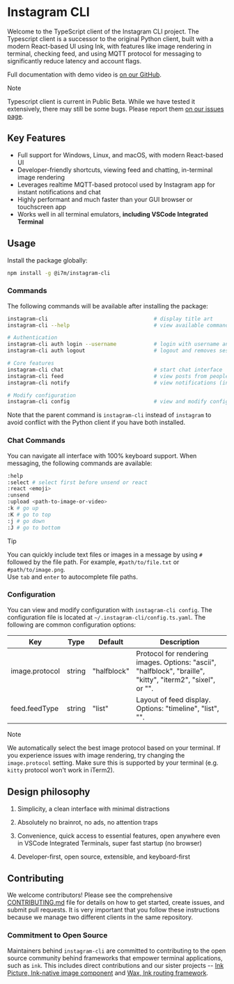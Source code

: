 # Instagram CLI

Welcome to the TypeScript client of the Instagram CLI project. The Typescript client is a successor to the original Python client, built with a modern React-based UI using Ink, with features like image rendering in terminal, checking feed, and using MQTT protocol for messaging to significantly reduce latency and account flags.

Full documentation with demo video is [on our GitHub](https://github.com/supreme-gg-gg/instagram-cli).

> [!NOTE]
> Typescript client is current in Public Beta. While we have tested it extensively, there may still be some bugs. Please report them [on our issues page](https://github.com/supreme-gg-gg/instagram-cli/issues).

## Key Features

- Full support for Windows, Linux, and macOS, with modern React-based UI
- Developer-friendly shortcuts, viewing feed and chatting, in-terminal image rendering
- Leverages realtime MQTT-based protocol used by Instagram app for instant notifications and chat
- Highly performant and much faster than your GUI browser or touchscreen app
- Works well in all terminal emulators, **including VSCode Integrated Terminal**

## Usage

Install the package globally:

```bash
npm install -g @i7m/instagram-cli
```

### Commands

The following commands will be available after installing the package:

```bash
instagram-cli                                  # display title art
instagram-cli --help                           # view available commands

# Authentication
instagram-cli auth login --username            # login with username and password
instagram-cli auth logout                      # logout and removes session

# Core features
instagram-cli chat                             # start chat interface
instagram-cli feed                             # view posts from people you follow
instagram-cli notify                           # view notifications (inbox, followers, mentions)

# Modify configuration
instagram-cli config                           # view and modify configuration
```

Note that the parent command is `instagram-cli` instead of `instagram` to avoid conflict with the Python client if you have both installed.

### Chat Commands

You can navigate all interface with 100% keyboard support. When messaging, the following commands are available:

```bash
:help
:select # select first before unsend or react
:react <emoji>
:unsend
:upload <path-to-image-or-video>
:k # go up
:K # go to top
:j # go down
:J # go to bottom
```

> [!TIP]  
> You can quickly include text files or images in a message by using `#` followed by the file path. For example, `#path/to/file.txt` or `#path/to/image.png`.  
> Use `tab` and `enter` to autocomplete file paths.

### Configuration

You can view and modify configuration with `instagram-cli config`. The configuration file is located at `~/.instagram-cli/config.ts.yaml`. The following are common configuration options:

| Key            | Type   | Default     | Description                                                                                                 |
| -------------- | ------ | ----------- | ----------------------------------------------------------------------------------------------------------- |
| image.protocol | string | "halfblock" | Protocol for rendering images. Options: "ascii", "halfblock", "braille", "kitty", "iterm2", "sixel", or "". |
| feed.feedType  | string | "list"      | Layout of feed display. Options: "timeline", "list", "".                                                    |

> [!NOTE]
> We automatically select the best image protocol based on your terminal. If you experience issues with image rendering, try changing the `image.protocol` setting. Make sure this is supported by your terminal (e.g. `kitty` protocol won't work in iTerm2).

## Design philosophy

1. Simplicity, a clean interface with minimal distractions

2. Absolutely no brainrot, no ads, no attention traps

3. Convenience, quick access to essential features, open anywhere even in VSCode Integrated Terminals, super fast startup (no browser)

4. Developer-first, open source, extensible, and keyboard-first

## Contributing

We welcome contributors! Please see the comprehensive [CONTRIBUTING.md](CONTRIBUTING.md) file for details on how to get started, create issues, and submit pull requests. It is very important that you follow these instructions because we manage two different clients in the same repository.

### Commitment to Open Source

Maintainers behind `instagram-cli` are committed to contributing to the open source community behind frameworks that empower terminal applications, such as `ink`. This includes direct contributions and our sister projects -- [Ink Picture, Ink-native image component](https://github.com/endernoke/ink-picture) and [Wax, Ink routing framework](https://github.com/endernoke/wax).
